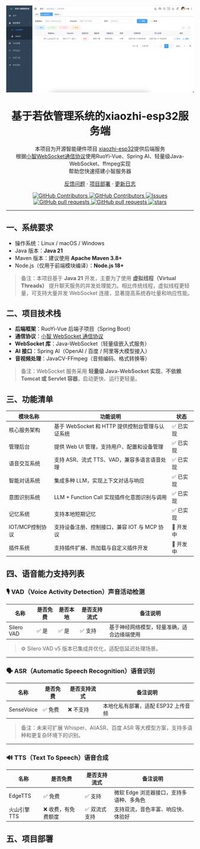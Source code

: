 [![Banners](docs/images/index.png)](https://github.com/dbcjl/RuoYi-xiaozhi)

<h1 align="center">基于若依管理系统的xiaozhi-esp32服务端</h1>

<p align="center">
本项目为开源智能硬件项目
<a href="https://github.com/78/xiaozhi-esp32" target="_blank">xiaozhi-esp32</a>提供后端服务<br/>
根据<a href="https://github.com/78/xiaozhi-esp32/blob/main/docs/websocket.md" target="_blank">小智WebSocket通信协议</a>使用RuoYi-Vue、Spring AI、轻量级Java-WebSocket、ffmpeg实现<br/>
帮助您快速搭建小智服务器
</p>

<p align="center">
<a href="https://github.com/dbcjl/RuoYi-xiaozhi/issues" target="_blank">反馈问题</a>
· <a href="./README.md#项目部署" target="_blank">项目部署</a>
· <a href="https://github.com/dbcjl/RuoYi-xiaozhi/releases" target="_blank">更新日志</a>
</p>
<p align="center">
  <a href="https://github.com/dbcjl/RuoYi-xiaozhi/releases">
    <img alt="GitHub Contributors" src="https://img.shields.io/github/v/release/dbcjl/RuoYi-xiaozhi?logo=docker" />
  </a>
  <a href="https://github.com/dbcjl/RuoYi-xiaozhi/graphs/contributors">
    <img alt="GitHub Contributors" src="https://img.shields.io/github/contributors/dbcjl/RuoYi-xiaozhi?logo=github" />
  </a>
  <a href="https://github.com/dbcjl/RuoYi-xiaozhi/issues">
    <img alt="Issues" src="https://img.shields.io/github/issues/dbcjl/RuoYi-xiaozhi?color=0088ff" />
  </a>
  <a href="https://github.com/dbcjl/RuoYi-xiaozhi/pulls">
    <img alt="GitHub pull requests" src="https://img.shields.io/github/issues-pr/dbcjl/RuoYi-xiaozhi?color=0088ff" />
  </a>
  <a href="https://github.com/dbcjl/RuoYi-xiaozhi/blob/main/LICENSE">
    <img alt="GitHub pull requests" src="https://img.shields.io/badge/license-MIT-white?labelColor=black" />
  </a>
  <a href="https://github.com/dbcjl/RuoYi-xiaozhi">
    <img alt="stars" src="https://img.shields.io/github/stars/dbcjl/RuoYi-xiaozhi?color=ffcb47&labelColor=black" />
  </a>
</p>

---

## 一、系统要求

- 操作系统：Linux / macOS / Windows
- Java 版本：**Java 21**
- Maven 版本：建议使用 **Apache Maven 3.8+**
- Node.js（仅用于前端模块编译）：**Node.js 18+**

> 备注：本项目基于 **Java 21** 开发，主要为了使用 **虚拟线程（Virtual Threads）** 提升聊天服务的并发处理能力。相比传统线程，虚拟线程更轻量，可支持大量并发 WebSocket 连接，显著提高系统吞吐量和响应性能。

## 二、项目技术栈

- **后端框架**：RuoYi-Vue 后端子项目（Spring Boot）
- **通信协议**：<a href="https://github.com/78/xiaozhi-esp32/blob/main/docs/websocket.md" target="_blank">小智 WebSocket 通信协议</a>
- **WebSocket 库**：Java-WebSocket（轻量级嵌入式服务）
- **AI 接口**：Spring AI（OpenAI / 百度 / 阿里等大模型接入）
- **音视频处理**：JavaCV-FFmpeg（音频编码、格式转换等）

> 备注：WebSocket 服务采用 **轻量级 Java-WebSocket 实现**，**不依赖 Tomcat 或 Servlet 容器**，启动更快、运行更轻量。

## 三、功能清单

| 模块名称           | 功能说明                             | 状态       |
|--------------------|----------------------------------|------------|
| 核心服务架构       | 基于 WebSocket 和 HTTP 提供控制台管理与认证系统 | ✅ 已实现   |
| 管理后台           | 提供 Web UI 管理，支持用户、配置和设备管理        | ✅ 已实现   |
| 语音交互系统       | 支持 ASR、流式 TTS、VAD，兼容多语言语音处理      | ✅ 已实现   |
| 智能对话系统       | 集成多种 LLM，实现上下文对话与响应              | ✅ 已实现   |
| 意图识别系统       | LLM + Function Call 实现插件化意图识别与调用 | ✅ 已实现   |
| 记忆系统           | 支持本地短期记忆                         | ✅ 已实现   |
| IOT/MCP控制协议    | 支持设备注册、控制接口，兼容 IOT 与 MCP 协议      | 🔧 开发中   |
| 插件系统           | 支持插件扩展、热加载与自定义插件开发               | 🔧 开发中   |


## 四、语音能力支持列表

### 🎙️ VAD（Voice Activity Detection）声音活动检测

| 名称         | 是否免费 | 是否本地 | 是否支持流式 | 备注说明                                       |
|--------------|----------|----------|----------------|------------------------------------------------|
| Silero VAD   | ✅ 是     | ✅ 是     | ✅ 支持        | 基于神经网络模型，轻量准确，适合边缘端使用      |

> ⚙️ Silero VAD v5 版本已集成并优化，适配低延迟处理场景。

---

### 🗣️ ASR（Automatic Speech Recognition）语音识别

| 名称         | 是否免费 | 是否支持流式 | 备注说明                 |
|--------------|----------|--------|--------------------------|
| SenseVoice   | ✅ 免费  | ❌ 不支持  | 本地化私有部署，适配 ESP32 上传音频 |

> 备注：未来可扩展 Whisper、AliASR、百度 ASR 等大模型方案，支持多语种和更复杂环境下的识别。

---

### 🔊 TTS（Text To Speech）语音合成

| 名称             | 是否免费       | 是否支持流式 | 备注说明                    |
|------------------|------------|----------------|-------------------------|
| EdgeTTS          | ✅ 免费       | ✅ 支持        | 微软 Edge 浏览器接口，支持多语种、多角色 |
| 火山引擎 TTS     | ❌ 收费，有免费额度 | ✅ 双流式支持 | 支持双流，音色丰富、响应快、体验好       |

## 五、项目部署